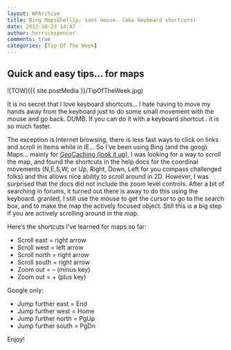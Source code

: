 ```yaml
---
layout: WPArchive
title: Bing Maps&hellip; sans mouse. (aka keyboard shortcuts)
date: 2012-10-23 14:47
author: herrickspencer
comments: true
categories: [Tip Of The Week]
---
```


## Quick and easy tips… for maps

![TOW]({{ site.postMedia }}/TipOfTheWeek.jpg)

It is no secret that I love keyboard shortcuts… I hate having to move my hands away from the keyboard just to do some small movement with the mouse and go back. DUMB. If you can do it with a keyboard shortcut.. it is so much faster.

The exception is Internet browsing, there is less fast ways to click on links and scroll in items while in IE… So I’ve been using Bing (and the goog) Maps… mainly for [GeoCaching (look it up)](https://www.geocaching.com/), I was looking for a way to scroll the map, and found the shortcuts in the help docs for the coordinal movements (N,E,S,W; or Up, Right, Down, Left for you compass challenged folks) and this allows nice ability to scroll around in 2D. However, I was surprised that the docs did not include the zoom level controls. After a bit of searching in forums, it turned out there is away to do this using the keyboard. granted, I still use the mouse to get the cursor to go to the search box, and to make the map the actively focused object. Still this is a big step if you are actively scrolling around in the map.

Here’s the shortcuts I’ve learned for maps so far:

- Scroll east = right arrow
- Scroll west = left arrow
- Scroll north = right arrow
- Scroll south = right arrow
- Zoom out = – (minus key)
- Zoom out = + (plus key)

Google only:

- Jump further east = End
- Jump further west = Home
- Jump further north = PgUp
- Jump further south = PgDn

Enjoy!